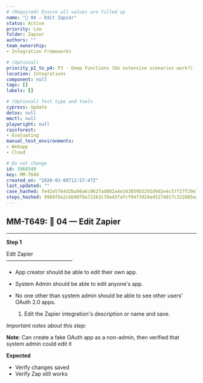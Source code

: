 ```yaml
---
# (Required) Ensure all values are filled up
name: "🔸 04 — Edit Zapier"
status: Active
priority: Low
folder: Zapier
authors: ""
team_ownership: 
- Integration Frameworks

# (Optional)
priority_p1_to_p4: P3 - Deep Functions (Do extensive scenarios work?)
location: Integrations
component: null
tags: []
labels: []

# (Optional) Test type and tools
cypress: Update
detox: null
mmctl: null
playwright: null
rainforest: 
- Evaluating
manual_test_environments: 
- Webapp
- Cloud

# Do not change
id: 3968349
key: MM-T649
created_on: "2020-01-08T12:57:47Z"
last_updated: ""
case_hashed: fe42e5764d2ba98a6c062fad002a4e343059b5291d9d2e4c57f27f29e7e7c5583db746ddb4fec654b7aa25f87233ee83
steps_hashed: 9980f0a2cbb9070a72263c70a43fafcf94f3924ad5274817c322885ea0951239e396d5b063ef619ec7b69e9bef0585ff
---
```


<!-- (Auto-generated) Based on frontmatter's "key" and "name" -->

## MM-T649: 🔸 04 — Edit Zapier

---

**Step 1**

Edit Zapier\
–––––––––––––––––––––––––

- App creator should be able to edit their own app.

- System Admin should be able to edit anyone's app.

- No one other than system admin should be able to see other users' OAuth 2.0 apps.

  1. Edit the Zapier integration's description or name and save.

_Important notes about this step:_

**Note**: Can create a fake OAuth app as a non-admin, then verified that system admin could edit it

**Expected**

- Verify changes saved
- Verify Zap still works
